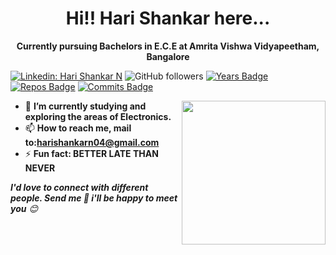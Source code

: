 <h1 align="center">Hi!! Hari Shankar here...</h1>
<p align="center"><b>Currently pursuing Bachelors in E.C.E at Amrita Vishwa Vidyapeetham, Bangalore
 </b></p>
 <!-- <p align="center"><b>Seeking Machine(Deep) Learning Intern roles!!</b></p>-->
 
<!--
[![Whatsapp: venkatasaiadicherla](https://img.shields.io/badge/-venkatasaiadicherla-%2325D366.svg?&flat-square&logo=whatsapp&logoColor=white&link=https://wa.me/+918008527755)](https://wa.me/+918008527755)
 -->
[![Linkedin: Hari Shankar N](https://img.shields.io/badge/-harishankarn-blue?style=flat-square&logo=Linkedin&logoColor=white&link=https://www.linkedin.com/in/harishankarn/)](https://www.linkedin.com/in/harishankarn/)
![GitHub followers](https://img.shields.io/github/followers/harishankarn?label=Follow&style=social) 
[![Years Badge](https://badges.pufler.dev/years/harishankarn)](https://badges.pufler.dev/years/harishankarn)
[![Repos Badge](https://badges.pufler.dev/repos/harishankarn)](https://badges.pufler.dev/repos/harishankarn)
[![Commits Badge](https://badges.pufler.dev/commits/monthly/harishankarn)](https://badges.pufler.dev/commits/monthly/harishankarn)

<img align='right' src="https://media.giphy.com/media/M9gbBd9nbDrOTu1Mqx/giphy.gif" width="230">

- 🔭 **I’m currently studying and exploring the areas of Electronics.**
- 📫 **How to reach me, mail to:harishankarn04@gmail.com**  
- ⚡ **Fun fact: BETTER LATE THAN NEVER**


 <em><b>I'd love to connect with different people. Send me 👋 i'll be happy to meet you</b> 😊</em>


<!--
**AdicherlaVenkataSai/AdicherlaVenkataSai** is a ✨ _special_ ✨ repository because its `README.md` (this file) appears on your GitHub profile.
[Adicherla VenkataSai](https://adicherlavenkatasai.github.io/)
<img src="https://i.giphy.com/media/KzJkzjggfGN5Py6nkT/200.webp" width="250" align = "center">
[Portfolio](https://adicherlavenkatasai.github.io/) || [HireMe](https://drive.google.com/file/d/10VGZXd8n_ypA_gz2r1K2INg6MvnBpiVh/view?usp=sharing)
Here are some ideas to get you started:

- 🔭 I’m currently working on ...
- 🌱 I’m currently learning ...
- 👯 I’m looking to collaborate on ...
- 🤔 I’m looking for help with ...
- 💬 Ask me about ...
- 📫 How to reach me: ...
- 😄 Pronouns: ...
- ⚡ Fun fact: ...

### 👋 Hello World !  <img src="https://github.com/TheDudeThatCode/TheDudeThatCode/blob/master/Assets/Earth.gif" width="24px">

<p align="center">
  <img src="https://github.com/AVS/AVS/blob/master/AVS.gif">
</p>
-->

<!---[![AdicherlaVenkataSai github stats](https://github-readme-stats.vercel.app/api?username=AdicherlaVenkataSai)](https://github.com/AdicherlaVenkataSai/github-readme-stats)
[![Top Langs](https://github-readme-stats.vercel.app/api/top-langs/?username=AdicherlaVenkataSai)](https://github.com/AdicherlaVenkataSai/github-readme-stats)
**Contact:** [💬](https://wa.me/+918008527755) [📫](https://www.linkedin.com/in/adicherlavenkatasai)    
**Work:** [:octocat:](https://github.com/AdicherlaVenkataSai)   
**Resume:** [📄](https://drive.google.com/file/d/1oZnQi4Wmgp8M2k-EpUDryFBEuR5i8g9q/view?usp=sharing)   

 
